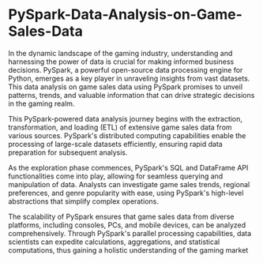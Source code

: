 # PySpark-Data-Analysis-on-Game-Sales-Data


In the dynamic landscape of the gaming industry, understanding and harnessing the power of data is crucial for making informed business decisions. PySpark, a powerful open-source data processing engine for Python, emerges as a key player in unraveling insights from vast datasets. This data analysis on game sales data using PySpark promises to unveil patterns, trends, and valuable information that can drive strategic decisions in the gaming realm.

This PySpark-powered data analysis journey begins with the extraction, transformation, and loading (ETL) of extensive game sales data from various sources. PySpark's distributed computing capabilities enable the processing of large-scale datasets efficiently, ensuring rapid data preparation for subsequent analysis.

As the exploration phase commences, PySpark's SQL and DataFrame API functionalities come into play, allowing for seamless querying and manipulation of data. Analysts can investigate game sales trends, regional preferences, and genre popularity with ease, using PySpark's high-level abstractions that simplify complex operations.

The scalability of PySpark ensures that game sales data from diverse platforms, including consoles, PCs, and mobile devices, can be analyzed comprehensively. Through PySpark's parallel processing capabilities, data scientists can expedite calculations, aggregations, and statistical computations, thus gaining a holistic understanding of the gaming market
